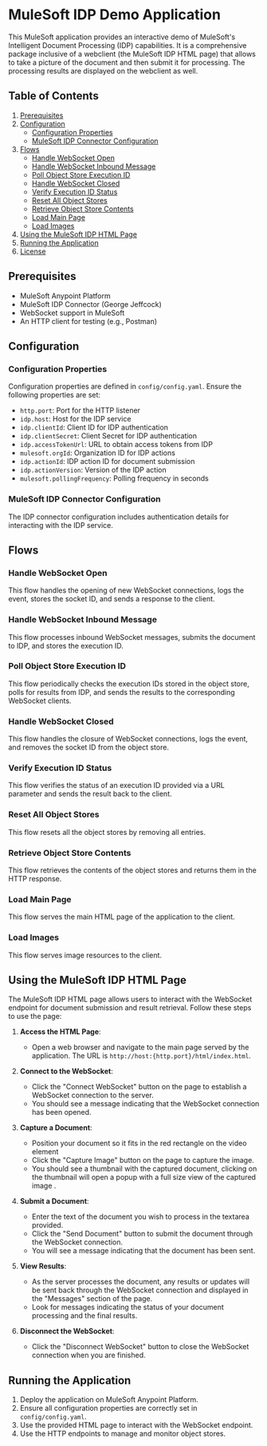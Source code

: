 # MuleSoft IDP Demo Application

This MuleSoft application provides an interactive demo of MuleSoft's Intelligent Document Processing (IDP) capabilities.   It is a comprehensive package inclusive of a webclient (the MuleSoft IDP HTML page) that allows to take a picture of the document and then submit it for processing. The processing results are displayed on the webclient as well.

## Table of Contents

1. [Prerequisites](#prerequisites)
2. [Configuration](#configuration)
   - [Configuration Properties](#configuration-properties)
   - [MuleSoft IDP Connector Configuration](#mulesoft-idp-connector-configuration)
3. [Flows](#flows)
   - [Handle WebSocket Open](#handle-websocket-open)
   - [Handle WebSocket Inbound Message](#handle-websocket-inbound-message)
   - [Poll Object Store Execution ID](#poll-object-store-execution-id)
   - [Handle WebSocket Closed](#handle-websocket-closed)
   - [Verify Execution ID Status](#verify-execution-id-status)
   - [Reset All Object Stores](#reset-all-object-stores)
   - [Retrieve Object Store Contents](#retrieve-object-store-contents)
   - [Load Main Page](#load-main-page)
   - [Load Images](#load-images)
4. [Using the MuleSoft IDP HTML Page](#using-the-mulesoft-idp-html-page)
5. [Running the Application](#running-the-application)
6. [License](#license)

## Prerequisites

- MuleSoft Anypoint Platform
- MuleSoft IDP Connector (George Jeffcock)
- WebSocket support in MuleSoft
- An HTTP client for testing (e.g., Postman)

## Configuration

### Configuration Properties

Configuration properties are defined in `config/config.yaml`. Ensure the following properties are set:

- `http.port`: Port for the HTTP listener
- `idp.host`: Host for the IDP service
- `idp.clientId`: Client ID for IDP authentication
- `idp.clientSecret`: Client Secret for IDP authentication
- `idp.accessTokenUrl`: URL to obtain access tokens from IDP
- `mulesoft.orgId`: Organization ID for IDP actions
- `idp.actionId`: IDP action ID for document submission
- `idp.actionVersion`: Version of the IDP action
- `mulesoft.pollingFrequency`: Polling frequency in seconds

### MuleSoft IDP Connector Configuration

The IDP connector configuration includes authentication details for interacting with the IDP service.

## Flows

### Handle WebSocket Open

This flow handles the opening of new WebSocket connections, logs the event, stores the socket ID, and sends a response to the client.

### Handle WebSocket Inbound Message

This flow processes inbound WebSocket messages, submits the document to IDP, and stores the execution ID.

### Poll Object Store Execution ID

This flow periodically checks the execution IDs stored in the object store, polls for results from IDP, and sends the results to the corresponding WebSocket clients.

### Handle WebSocket Closed

This flow handles the closure of WebSocket connections, logs the event, and removes the socket ID from the object store.

### Verify Execution ID Status

This flow verifies the status of an execution ID provided via a URL parameter and sends the result back to the client.

### Reset All Object Stores

This flow resets all the object stores by removing all entries.

### Retrieve Object Store Contents

This flow retrieves the contents of the object stores and returns them in the HTTP response.

### Load Main Page

This flow serves the main HTML page of the application to the client.

### Load Images

This flow serves image resources to the client.

## Using the MuleSoft IDP HTML Page

The MuleSoft IDP HTML page allows users to interact with the WebSocket endpoint for document submission and result retrieval. Follow these steps to use the page:

1. **Access the HTML Page**:
   - Open a web browser and navigate to the main page served by the application. The URL is  `http://host:{http.port}/html/index.html`.

2. **Connect to the WebSocket**:
   - Click the "Connect WebSocket" button on the page to establish a WebSocket connection to the server. 
   - You should see a message indicating that the WebSocket connection has been opened.

2. **Capture a Document**:
   - Position your document so it fits in the red rectangle on the video element
   - Click the "Capture Image" button on the page to capture the image. 
   - You should see a thumbnail with the captured document, clicking on the thumbnail will open a popup with a full size view of the captured image .

3. **Submit a Document**:
   - Enter the text of the document you wish to process in the textarea provided.
   - Click the "Send Document" button to submit the document through the WebSocket connection.
   - You will see a message indicating that the document has been sent.

4. **View Results**:
   - As the server processes the document, any results or updates will be sent back through the WebSocket connection and displayed in the "Messages" section of the page.
   - Look for messages indicating the status of your document processing and the final results.

5. **Disconnect the WebSocket**:
   - Click the "Disconnect WebSocket" button to close the WebSocket connection when you are finished.

## Running the Application

1. Deploy the application on MuleSoft Anypoint Platform.
2. Ensure all configuration properties are correctly set in `config/config.yaml`.
3. Use the provided HTML page to interact with the WebSocket endpoint.
4. Use the HTTP endpoints to manage and monitor object stores.


